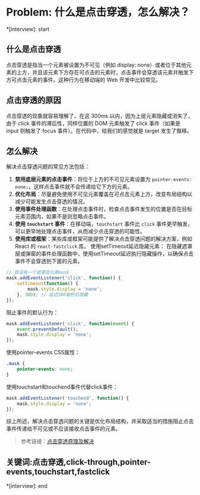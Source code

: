 # Problem: 什么是点击穿透，怎么解决？

*[interview]: start
## 什么是点击穿透
点击穿透是指当一个元素被设置为不可见（例如 display: none）或者位于其他元素的上方，并且该元素下方存在可点击的元素时，点击事件会穿透该元素并触发下方可点击元素的事件。这种行为在移动端的 Web 开发中比较常见。

## 点击穿透的原因
点击穿透的现象就容易理解了，在这 300ms 以内，因为上层元素隐藏或消失了，由于 click 事件的滞后性，同样位置的 DOM 元素触发了 click 事件（如果是 input 则触发了 focus 事件）。在代码中，给我们的感觉就是 target 发生了飘移。

## 怎么解决
解决点击穿透问题的常见方法包括：
1. **禁用底层元素的点击事件**：将位于上方的不可见元素设置为 `pointer-events: none;`，这样点击事件就不会传递给它下方的元素。
2. **优化布局**：尽量避免使用不可见元素覆盖在可点击元素上方，改变布局结构以减少可能发生点击穿透的情况。
3. **使用事件处理函数**：在处理点击事件时，检查点击事件发生的位置是否在目标元素范围内，如果不是则忽略点击事件。
4. **使用 `touchstart` 事件**：在移动端，`touchstart` 事件比 `click` 事件更早触发，可以更早地处理点击事件，从而减少点击穿透的可能性。
5. **使用库或框架**：某些库或框架可能提供了解决点击穿透问题的解决方案，例如 React 的 `react-fastclick` 库。
使用setTimeout延迟隐藏元素：
在隐藏遮罩层或弹窗的事件处理函数中，使用setTimeout延迟执行隐藏操作，以确保点击事件不会穿透到下面的元素。
```javascript
// 假设有一个遮罩层元素mask
mask.addEventListener('click', function() {
    setTimeout(function() {
        mask.style.display = 'none';
    }, 300); // 延迟300毫秒后隐藏
});
```

阻止事件的默认行为：
```javascript
mask.addEventListener('click', function(event) {
    event.preventDefault();
    mask.style.display = 'none';
});
```

使用pointer-events CSS属性：
```css
.mask {
    pointer-events: none;
}
```

使用touchstart和touchend事件代替click事件：
```javascript
mask.addEventListener('touchend', function() {
    mask.style.display = 'none';
});
```

综上所述，解决点击穿透问题的关键是优化布局结构，并采取适当的措施阻止点击事件传递给不可见或不应该接收点击事件的元素。

> 参考链接：[点击穿透原理及解决](https://www.cnblogs.com/shytong/p/5463673.html)

## 关键词:点击穿透,click-through,pointer-events,touchstart,fastclick
*[interview]: end
